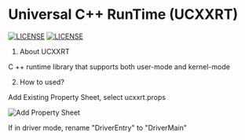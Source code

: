 # Universal C++ RunTime (UCXXRT)

[![LICENSE](https://img.shields.io/badge/license-MIT-blue.svg)](https://github.com/MiroKaku/ucxxrt/blob/master/LICENSE)
[![LICENSE](https://img.shields.io/badge/license-Anti%20996-blue.svg)](https://github.com/996icu/996.ICU/blob/master/LICENSE)

1. About UCXXRT

C ++ runtime library that supports both user-mode and kernel-mode

2. How to used?

Add Existing Property Sheet, select ucxxrt.props

![Add Property Sheet](https://github.com/MiroKaku/ucxxrt/raw/master/readme/add_props.png)

If in driver mode, rename "DriverEntry" to "DriverMain"

